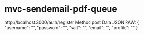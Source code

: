 # mvc-sendemail-pdf-queue

http://localhost:3000/auth/register
Method post
Data JSON RAW: 
{
    "username": "",
    "password": "",
    "salt": "",
    "email": "",
    "profile": ""
}
